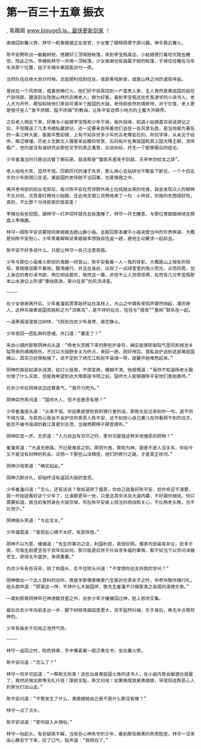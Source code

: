 # 第一百三十五章 振衣
, 笔趣阁 www.biquge5.la，最快更新剑来 ！

    谢谢回到篝火旁，林守一和青娘娘正在收官，少女瞥了眼棋局便不感兴趣，伸手靠近篝火。

    陈平安劈砍出一截截树枝，搭建好三顶简陋帐篷，来到李宝瓶身边，小姑娘便打着哈欠跑去睡觉。除此之外，李槐和林守一共用一顶帐篷，少女谢谢也有独属于她的帐篷，于禄往往睡在马车车夫那个位置，毯子半铺半裹就能对付一夜。

    当然队伍在绝大部分时候，总能顺利找到住处，或是客栈旅舍，或是山林之间的道观寺庙。

    曾经在一个风雨夜，借着依稀灯火，他们好不容易找到一户富贵人家，主人竟然是黄庭国的前任户部侍郎，建造别业隐居山林的古稀老人，颇为好客，看到李宝瓶这些负笈游学的小读书人，老人大为开怀，哪怕知晓他们来自可谓半个敌国的大骊，老侍郎依然热情款待，对于饮食，老人更是恪守圣人“食不厌精、脍不厌细”的教诲，让陈平安这帮小地方的土鳖大开眼界。

    之后老人相处下来，好像与小姑娘李宝瓶和少年于禄，格外投缘，知道小姑娘喜欢阅读游记之后，不但赠送了几本书楼私藏游记，还一定要亲自带着他们去往一处风景名胜，是当地极为著名的一条江畔大崖，崖面平整如镜，上有不知存世多少年的古老摩岩石刻，所刻字体，从未见于经传，晦涩难懂，历史上无数文人骚客来此瞻仰奇景，石刻拓片在黄庭国和其上国大隋王朝，流传极广，但仍是没有谁研究出那些文字的真正寓意，众说纷纭，并无一个能够服众的结论。

    少年崔瀺当时只是远远瞥了眼石崖，就说那是“雷部天君亲手刻就，天帝申饬蛟龙之辞”。

    老人哈哈大笑，显然不信。历朝历代的诸子先贤，那么用心去钻研也不敢妄下断论，一个十四五岁的少年郎随口言语，黄庭国的老侍郎不当回事，也是情理之中。

    离开老侍郎的别业宅邸后，每次陈平安在荒郊野外用土灶捣鼓出来的吃食，就会发现众人的眼神不太对劲，尤其是红棉袄小姑娘，还此地无银三百两地来了一句：小师叔，你做的东西很好吃，真的，不比那个马侍郎家的饭菜差！

    李槐也有些犯困，跟林守一打声招呼就先去帐篷睡了。林守一并无睡意，与那位青娘娘继续在棋盘上争输赢。

    林守一跟陈平安说要陪同青娘娘去趟山巅小庙，去取回那本藏于小庙夹壁当中的珍贵棋谱，大概是怕陈平安担心，少年笑着解释说青娘娘本想独自往返一趟，是他主动要求一起前去。

    陈平安不好多说什么，只是让林守一自己注意夜路。

    少年与那位小庙香火祭祀的鬼魅一同登山，陈平安看着一人一鬼的背影，大概是山上独有的规矩，青娘娘双脚不着地，飘荡缓行，并且在身前，出现了一点绿莹莹的鬼火荧光，点亮四周，加上身边的青衫读书郎，两位相谈甚欢，故而这一幕，非但不让人觉得惊惧，反而有几分李宝瓶那本山水游记上所谓“秉烛夜游，乘兴往来”的风流诗意。

    ————

    在少女谢谢离开后，少年崔瀺孤零零始终站在高枝上，大山之中偶有夜鸮声骤然响起，凄厉瘆人，这种鸟被黄庭国百姓称之为“流离鸟”，是不祥的征兆，往往与“报丧”“噩耗”联系在一起。

    一道黑烟滚滚穿过树林，飞掠到白衣少年身旁，悬空静止。

    少年收回一团乱麻的思绪，开口道：“要走了？”

    来自小镇的那尊阴神点头道：“杨老头赏赐下来的那些护身符，确实能够防御阳气罡风和城池关隘带来的魂魄损伤，不过以大骊野夫关为终点，来回一趟，刚好用完。我私自护送到这座黄庭国横山，其实已经很勉强了，说不定到了绣花江和宛平县城一带，就要开始难熬起来。”

    阴神的面容如湖水涟漪，如灯火摇曳，不停变换，模糊不清，他感慨道：“虽然不知道杨老头跟你做了什么买卖，但是我希望到达大隋那座书院之前，国师大人能够跟陈平安他们善始善终。”

    白衣少年在阴神这边还算客气，“我尽力而为。”

    阴神突然笑问道：“国师大人，信不信善恶有报？”

    少年崔瀺摇头道：“从来不信。你如果是想劝我积德行善的话，那我也反过来劝你一句，道不同不相为谋，与其担心我会不会护住你家恩人陈平安，还不如担心自己妻儿在你看顾不到的远方，能否不被书简湖的截江真君刘志茂，当做两颗棋子肆意摆布。”

    阴神叹息一声，无奈道：“人力尚且有穷尽之时，更何况是我这种天地憎恶的阴物？”

    崔瀺笑道：“大道无绝路，不过是难易之别。聚阴为鬼，聚阳为神，跟是不是人没关系，你如今又不是没有封神的机会。试想一下那些山泽精怪，他们的修行之路，才是真正坎坷。”

    阴神沙哑笑道：“确实如此。”

    阴神沉默许久，却始终没有返回大骊的意思。

    少年崔瀺问道：“怎么，还有话说？我知道除了报恩，你自己就看好陈平安，但你肯定不清楚，我一开始就看好这个少年了，比谁都更早一些，只是这其中涉及大道内幕，不好跟你细说。你只需要知道，我当初虽然身在大骊京城，可在陈平安身上投注的视线和关心，不比杨老头晚，也不比他少。”

    阴神摇头笑道：“与此无关。”

    少年皱眉道：“我现在心情不太好，有屁快放。”

    阴神不以为意，缓缓道：“先生的事功之说，利国利民，我很钦佩。儒家内部虽有非议，贬多于褒，可我生前便坚信千百年后如何，那只能是后世子孙自求多福的事情，都不如当下以学问泽被苍生，获得太平盛世，来得重要。”

    白衣少年有些讶异，挑了挑眉头，忍不住转头问道：“不曾想你还支持我的学问？”

    阴神做出一个出人意料的动作，竟是学那儒家晚辈门生面对先贤夫子之时，毕恭毕敬作揖行礼，低头朗声道：“顾某这一拜，不拜什么大骊国师，敬先生崔瀺不只做那束之高阁的道德文章。”

    一直到那尊阴神早已神游数百里之外，白衣少年才缓缓回过神，脸上悲欣交集。

    最后白衣少年向前走出一步，脚下树枝弯曲弧度更大，双手猛然抖袖，负于身后，再无半点颓然神色。

    少年有振衣千仞岗之浩然气势。

    ————

    林守一返回之时，脸色铁青，手中攥紧着一部泛黄古书，坐在篝火旁。

    陈平安问道：“怎么了？”

    林守一咬牙切齿道：“一群斯文败类！这些出身黄庭国士族的读书人，在小庙内聚会酗酒也就罢了，竟然还做出那等无礼行径！厚颜无耻，斯文扫地！如果换成我是青娘娘，早就将这群恶心人的家伙打出山去。”

    陈平安问道：“不管发生了什么，青娘娘她自己是不是什么都没有做？”

    林守一点了点头。

    陈平安说道：“那你就入乡随俗。”

    林守一抬起头，有些疑惑不解，当有些心神失守的少年，看到那张微黑的熟悉脸庞，林守一没来由心静安宁下来，叹了口气，轻声道：“我明白了。”